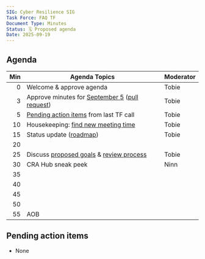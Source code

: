 ```yaml
---
SIG: Cyber Resilience SIG
Task Force: FAQ TF
Document Type: Minutes
Status: 🗓️ Proposed agenda
Date: 2025-09-19
---
```


##  Agenda

| Min | Agenda Topics | Moderator |
| --: | ----- | --- |
|   0 | Welcome & approve agenda | Tobie |
|   3 | Approve minutes for [September 5](./2025-09-05-mom-faq-tf.md) ([pull request](https://github.com/orcwg/orcwg/pull/178)) | Tobie |
|   5 | [Pending action items](#pending-action-items) from last TF call | Tobie |
|  10 | Housekeeping: [find new meeting time](https://github.com/orcwg/orcwg/issues/174) | Tobie |
|  15 | Status update ([roadmap][]) | Tobie |
|  20 | |  |
|  25 | Discuss [proposed goals][goals] & [review process][review] | Tobie |
|  30 |  CRA Hub sneak peek | Ninn |
|  35 | | |
|  40 | | |
|  45 | | |
|  50 | | |
|  55 | AOB | |

## Pending action items
- None

[review]: https://github.com/orcwg/cra-hub/tree/main/faq/README.md#review
[goals]: https://github.com/orcwg/cra-hub/tree/main/faq/README.md#goals
[roadmap]: https://github.com/orcwg/cra-hub/issues/262
